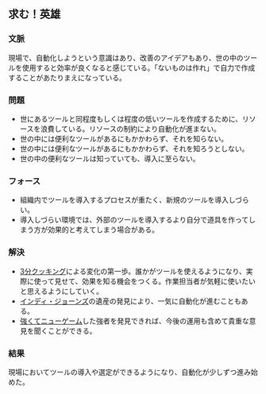 ## 求む！英雄
### 文脈
現場で、自動化しようという意識はあり、改善のアイデアもあり、世の中のツールを使用すると効率が良くなると感じている。「ないものは作れ」で自力で作成することがあたりまえになっている。

### 問題
* 世にあるツールと同程度もしくは程度の低いツールを作成するために、リソースを浪費している。リソースの制約により自動化が進まない。
* 世の中には便利なツールがあるにもかかわらず、それを知らない。
* 世の中には便利なツールがあるにもかかわらず、それを知ろうとしない。
* 世の中の便利なツールは知っていても、導入に至らない。

### フォース
* 組織内でツールを導入するプロセスが重たく、新規のツールを導入しづらい。
* 導入しづらい環境では、外部のツールを導入するより自分で道具を作ってしまう方が効果的と考えてしまう場合がある。

### 解決
* [3分クッキング](Three-minuteCooking.html)による変化の第一歩。誰かがツールを使えるようになり、実際に使って見せて、効果を知る機会をつくる。作業担当者が気軽に使いたいと思えるようにしていく。
* [インディ・ジョーンズ](IndianaJones.html)の遺産の発見により、一気に自動化が進むこともある。
* [強くてニューゲーム](RestartWithoutReset.html)した強者を発見できれば、今後の運用も含めて貴重な意見を聞くことができる。

### 結果
現場においてツールの導入や選定ができるようになり、自動化が少しずつ進み始めた。
